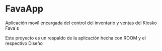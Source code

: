 # FavaApp
Aplicación movil encargada del control del inventario y ventas del Kiosko Fava´s 

Este proyecto es un respaldo de la aplicación hecha con ROOM y el respectivo Diseño
